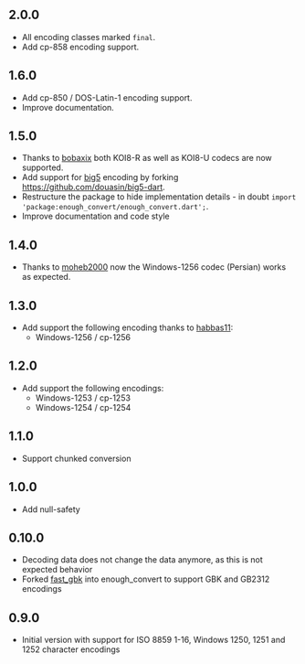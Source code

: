 ## 2.0.0

* All encoding classes marked `final`.
* Add cp-858 encoding support.

## 1.6.0
- Add cp-850 / DOS-Latin-1 encoding support.
- Improve documentation.

## 1.5.0
- Thanks to [bobaxix](https://github.com/bobaxix) both KOI8-R as well as KOI8-U codecs are now supported.
- Add support for [big5](https://en.wikipedia.org/wiki/Big5) encoding by forking https://github.com/douasin/big5-dart.
- Restructure the package to hide implementation details - in doubt `import 'package:enough_convert/enough_convert.dart';`.
- Improve documentation and code style

## 1.4.0
- Thanks to [moheb2000](https://github.com/moheb2000) now the Windows-1256 codec (Persian) works as expected.

## 1.3.0
- Add support the following encoding thanks to [habbas11](https://github.com/habbas11):
  * Windows-1256 / cp-1256

## 1.2.0
- Add support the following encodings:
  * Windows-1253 / cp-1253
  * Windows-1254 / cp-1254


## 1.1.0
- Support chunked conversion

## 1.0.0
- Add null-safety

## 0.10.0

- Decoding data does not change the data anymore, as this is not expected behavior 
- Forked [fast_gbk](https://github.com/lixiangthinker/fast_gbk) into enough_convert to support GBK and GB2312 encodings

## 0.9.0

- Initial version with support for ISO 8859 1-16, Windows 1250, 1251 and 1252 character encodings 
